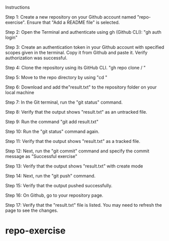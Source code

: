 Instructions

Step 1: Create a new repository on your Github account named "repo-exercise". Ensure that "Add a README file" is selected.

Step 2: Open the Terminal and authenticate using gh (Github CLI):
"gh auth login"

Step 3: Create an authentication token in your Github account with specified scopes given in the terminal. Copy it from Github and paste it. Verify authorization was successful.


Step 4: Clone the repository using its GitHub CLI.
"gh repo clone <YOUR USERNAME>/<REPOSITORY-NAME> "

Step 5: Move to the repo directory by using "cd <REPOSITORY-NAME>"

Step 6: Download and add the"result.txt" to the repository folder on your local machine

Step 7: In the Git terminal, run the "git status" command.

Step 8: Verify that the output shows "result.txt" as an untracked file.

Step 9: Run the command "git add result.txt"

Step 10: Run the "git status" command again.

Step 11: Verify that the output shows "result.txt" as a tracked file.

Step 12: Next, run the "git commit" command and specify the commit message as "Successful exercise"

Step 13: Verify that the output shows "result.txt" with create mode

Step 14: Next, run the "git push" command.

Step 15: Verify that the output pushed successfully.

Step 16: On Github, go to your repository page.

Step 17: Verify that the "result.txt" file is listed. You may need to refresh the page to see the changes. 
# repo-exercise
